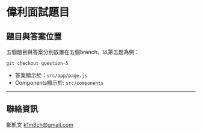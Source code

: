 # 偉利面試題目
## 題目與答案位置
五個題目與答案分別放置在五個branch，以第五題為例：
```
git checkout question-5
```

- 答案顯示於：`src/app/page.js`
- Components顯示於: `src/components` 

---
## 聯絡資訊
鄭凱文
[k1m8ch@gmail.com](mailto:k1m8ch@gmail.com)